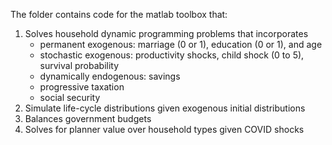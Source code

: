 The folder contains code for the matlab toolbox that:

1. Solves household dynamic programming problems that incorporates
    - permanent exogenous: marriage (0 or 1), education (0 or 1), and age
    - stochastic exogenous: productivity shocks, child shock (0 to 5), survival probability
    - dynamically endogenous: savings
    - progressive taxation
    - social security
2. Simulate life-cycle distributions given exogenous initial distributions
3. Balances government budgets
4. Solves for planner value over household types given COVID shocks
